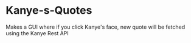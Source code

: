 # Kanye-s-Quotes
Makes a GUI where if you click Kanye's face, new quote will be fetched using the Kanye Rest API 

